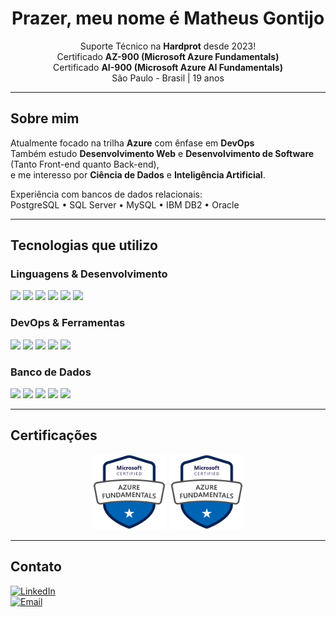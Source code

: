 <h1 align="center"> Prazer, meu nome é Matheus Gontijo</h1>

<p align="center">
  Suporte Técnico na <strong>Hardprot</strong> desde 2023!<br>
  Certificado <strong>AZ-900 (Microsoft Azure Fundamentals)</strong> <br>
  Certificado <strong>AI-900 (Microsoft Azure AI Fundamentals)</strong> <br>
  São Paulo - Brasil | 19 anos
</p>

---

## Sobre mim

Atualmente focado na trilha **Azure** com ênfase em **DevOps**  
Também estudo **Desenvolvimento Web** e **Desenvolvimento de Software** (Tanto Front-end quanto Back-end),  
e me interesso por **Ciência de Dados** e **Inteligência Artificial**.

Experiência com bancos de dados relacionais:  
PostgreSQL • SQL Server • MySQL • IBM DB2 • Oracle

---

## Tecnologias que utilizo

### Linguagens & Desenvolvimento

<p>
  <img src="https://img.shields.io/badge/HTML5-E34F26?style=for-the-badge&logo=html5&logoColor=white"/>
  <img src="https://img.shields.io/badge/CSS3-1572B6?style=for-the-badge&logo=css3&logoColor=white"/>
  <img src="https://img.shields.io/badge/JavaScript-F7DF1E?style=for-the-badge&logo=javascript&logoColor=black"/>
  <img src="https://img.shields.io/badge/Node.js-339933?style=for-the-badge&logo=nodedotjs&logoColor=white"/>
  <img src="https://img.shields.io/badge/C%23-239120?style=for-the-badge&logo=csharp&logoColor=white"/>
  <img src="https://img.shields.io/badge/Python-3776AB?style=for-the-badge&logo=python&logoColor=white"/>
</p>

### DevOps & Ferramentas

<p>
  <img src="https://img.shields.io/badge/Docker-2496ED?style=for-the-badge&logo=docker&logoColor=white"/>
  <img src="https://img.shields.io/badge/Kubernetes-326CE5?style=for-the-badge&logo=kubernetes&logoColor=white"/>
  <img src="https://img.shields.io/badge/Microsoft%20Azure-0078D4?style=for-the-badge&logo=microsoftazure&logoColor=white"/>
  <img src="https://img.shields.io/badge/Git-F05032?style=for-the-badge&logo=git&logoColor=white"/>
  <img src="https://img.shields.io/badge/GitHub-181717?style=for-the-badge&logo=github&logoColor=white"/>
</p>

### Banco de Dados

<p>
  <img src="https://img.shields.io/badge/PostgreSQL-4169E1?style=for-the-badge&logo=postgresql&logoColor=white"/>
  <img src="https://img.shields.io/badge/SQL%20Server-CC2927?style=for-the-badge&logo=microsoftsqlserver&logoColor=white"/>
  <img src="https://img.shields.io/badge/MySQL-4479A1?style=for-the-badge&logo=mysql&logoColor=white"/>
  <img src="https://img.shields.io/badge/IBM%20DB2-051D5D?style=for-the-badge&logo=ibm&logoColor=white"/>
  <img src="https://img.shields.io/badge/Oracle-F80000?style=for-the-badge&logo=oracle&logoColor=white"/>
</p>

---

## Certificações

<p align="center">
  <img src="https://github.com/Mathugon/Mathugon/blob/main/az900.png" alt="Microsoft Certified: Azure Fundamentals" width="120"/>
  <img src="https://github.com/Mathugon/Mathugon/blob/main/az900.png" alt="Microsoft Certified: Azure Fundamentals" width="120"/>
</p>

---

## Contato

[![LinkedIn](https://img.shields.io/badge/LinkedIn-mgontijo-blue?style=flat-square&logo=linkedin)](https://www.linkedin.com/in/mgontijo/)  
[![Email](https://img.shields.io/badge/Gmail-matheus.silva.gontijo@gmail.com-red?style=flat-square&logo=gmail&logoColor=white)](mailto:matheus.silva.gontijo@gmail.com)
